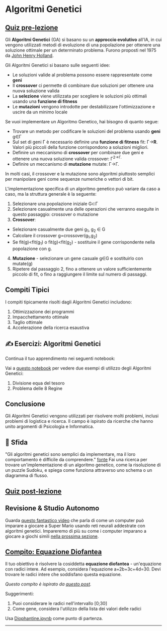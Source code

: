 <!--
CO_OP_TRANSLATOR_METADATA:
{
  "original_hash": "6bbd632dfe6c62e5f66bb51fd78c174a",
  "translation_date": "2025-09-23T08:26:43+00:00",
  "source_file": "lessons/6-Other/21-GeneticAlgorithms/README.md",
  "language_code": "it"
}
-->
# Algoritmi Genetici

## [Quiz pre-lezione](https://ff-quizzes.netlify.app/en/ai/quiz/41)

Gli **Algoritmi Genetici** (GA) si basano su un **approccio evolutivo** all'IA, in cui vengono utilizzati metodi di evoluzione di una popolazione per ottenere una soluzione ottimale per un determinato problema. Furono proposti nel 1975 da [John Henry Holland](https://wikipedia.org/wiki/John_Henry_Holland).

Gli Algoritmi Genetici si basano sulle seguenti idee:

* Le soluzioni valide al problema possono essere rappresentate come **geni**
* Il **crossover** ci permette di combinare due soluzioni per ottenere una nuova soluzione valida
* La **selezione** viene utilizzata per scegliere le soluzioni più ottimali usando una **funzione di fitness**
* Le **mutazioni** vengono introdotte per destabilizzare l'ottimizzazione e uscire da un minimo locale

Se vuoi implementare un Algoritmo Genetico, hai bisogno di quanto segue:

 * Trovare un metodo per codificare le soluzioni del problema usando **geni** g&in;&Gamma;
 * Sul set di geni &Gamma; è necessario definire una **funzione di fitness** fit: &Gamma;&rightarrow;**R**. Valori più piccoli della funzione corrispondono a soluzioni migliori.
 * Definire un meccanismo di **crossover** per combinare due geni e ottenere una nuova soluzione valida crossover: &Gamma;<sup>2</sub>&rightarrow;&Gamma;.
 * Definire un meccanismo di **mutazione** mutate: &Gamma;&rightarrow;&Gamma;.

In molti casi, il crossover e la mutazione sono algoritmi piuttosto semplici per manipolare geni come sequenze numeriche o vettori di bit.

L'implementazione specifica di un algoritmo genetico può variare da caso a caso, ma la struttura generale è la seguente:

1. Selezionare una popolazione iniziale G&subset;&Gamma;
2. Selezionare casualmente una delle operazioni che verranno eseguite in questo passaggio: crossover o mutazione
3. **Crossover**:
  * Selezionare casualmente due geni g<sub>1</sub>, g<sub>2</sub> &in; G
  * Calcolare il crossover g=crossover(g<sub>1</sub>,g<sub>2</sub>)
  * Se fit(g)<fit(g<sub>1</sub>) o fit(g)<fit(g<sub>2</sub>) - sostituire il gene corrispondente nella popolazione con g.
4. **Mutazione** - selezionare un gene casuale g&in;G e sostituirlo con mutate(g)
5. Ripetere dal passaggio 2, fino a ottenere un valore sufficientemente piccolo di fit, o fino a raggiungere il limite sul numero di passaggi.

## Compiti Tipici

I compiti tipicamente risolti dagli Algoritmi Genetici includono:

1. Ottimizzazione dei programmi
1. Impacchettamento ottimale
1. Taglio ottimale
1. Accelerazione della ricerca esaustiva

## ✍️ Esercizi: Algoritmi Genetici

Continua il tuo apprendimento nei seguenti notebook:

Vai a [questo notebook](Genetic.ipynb) per vedere due esempi di utilizzo degli Algoritmi Genetici:

1. Divisione equa del tesoro
1. Problema delle 8 Regine

## Conclusione

Gli Algoritmi Genetici vengono utilizzati per risolvere molti problemi, inclusi problemi di logistica e ricerca. Il campo è ispirato da ricerche che hanno unito argomenti di Psicologia e Informatica.

## 🚀 Sfida

"Gli algoritmi genetici sono semplici da implementare, ma il loro comportamento è difficile da comprendere." [fonte](https://wikipedia.org/wiki/Genetic_algorithm) Fai una ricerca per trovare un'implementazione di un algoritmo genetico, come la risoluzione di un puzzle Sudoku, e spiega come funziona attraverso uno schema o un diagramma di flusso.

## [Quiz post-lezione](https://ff-quizzes.netlify.app/en/ai/quiz/42)

## Revisione & Studio Autonomo

Guarda [questo fantastico video](https://www.youtube.com/watch?v=qv6UVOQ0F44) che parla di come un computer può imparare a giocare a Super Mario usando reti neurali addestrate con algoritmi genetici. Impareremo di più su come i computer imparano a giocare a giochi simili [nella prossima sezione](../22-DeepRL/README.md).

## [Compito: Equazione Diofantea](Diophantine.ipynb)

Il tuo obiettivo è risolvere la cosiddetta **equazione diofantea** - un'equazione con radici intere. Ad esempio, considera l'equazione a+2b+3c+4d=30. Devi trovare le radici intere che soddisfano questa equazione.

*Questo compito è ispirato da [questo post](https://habr.com/post/128704/).*

Suggerimenti:

1. Puoi considerare le radici nell'intervallo [0;30]
1. Come gene, considera l'utilizzo della lista dei valori delle radici

Usa [Diophantine.ipynb](Diophantine.ipynb) come punto di partenza.

---

